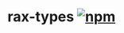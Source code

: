 # rax-types [![npm](https://img.shields.io/npm/v/rax-types.svg)](https://www.npmjs.com/package/rax-types)
